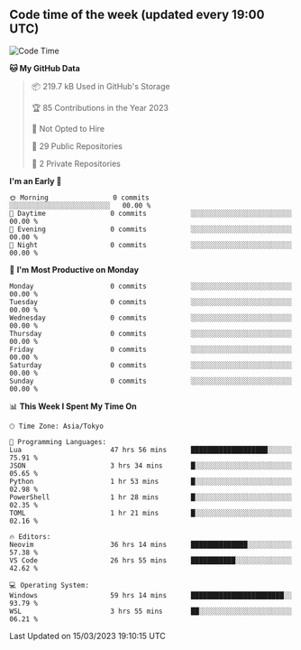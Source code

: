 ## Code time of the week (updated every 19:00 UTC)

<!--START_SECTION:waka-->
![Code Time](http://img.shields.io/badge/Code%20Time-1%2C643%20hrs%2041%20mins-blue)

**🐱 My GitHub Data** 

> 📦 219.7 kB Used in GitHub's Storage 
 > 
> 🏆 85 Contributions in the Year 2023
 > 
> 🚫 Not Opted to Hire
 > 
> 📜 29 Public Repositories 
 > 
> 🔑 2 Private Repositories 
 > 
**I'm an Early 🐤** 

```text
🌞 Morning                0 commits           ░░░░░░░░░░░░░░░░░░░░░░░░░   00.00 % 
🌆 Daytime                0 commits           ░░░░░░░░░░░░░░░░░░░░░░░░░   00.00 % 
🌃 Evening                0 commits           ░░░░░░░░░░░░░░░░░░░░░░░░░   00.00 % 
🌙 Night                  0 commits           ░░░░░░░░░░░░░░░░░░░░░░░░░   00.00 % 
```
📅 **I'm Most Productive on Monday** 

```text
Monday                   0 commits           ░░░░░░░░░░░░░░░░░░░░░░░░░   00.00 % 
Tuesday                  0 commits           ░░░░░░░░░░░░░░░░░░░░░░░░░   00.00 % 
Wednesday                0 commits           ░░░░░░░░░░░░░░░░░░░░░░░░░   00.00 % 
Thursday                 0 commits           ░░░░░░░░░░░░░░░░░░░░░░░░░   00.00 % 
Friday                   0 commits           ░░░░░░░░░░░░░░░░░░░░░░░░░   00.00 % 
Saturday                 0 commits           ░░░░░░░░░░░░░░░░░░░░░░░░░   00.00 % 
Sunday                   0 commits           ░░░░░░░░░░░░░░░░░░░░░░░░░   00.00 % 
```


📊 **This Week I Spent My Time On** 

```text
🕑︎ Time Zone: Asia/Tokyo

💬 Programming Languages: 
Lua                      47 hrs 56 mins      ███████████████████░░░░░░   75.91 % 
JSON                     3 hrs 34 mins       █░░░░░░░░░░░░░░░░░░░░░░░░   05.65 % 
Python                   1 hr 53 mins        █░░░░░░░░░░░░░░░░░░░░░░░░   02.98 % 
PowerShell               1 hr 28 mins        █░░░░░░░░░░░░░░░░░░░░░░░░   02.35 % 
TOML                     1 hr 21 mins        █░░░░░░░░░░░░░░░░░░░░░░░░   02.16 % 

🔥 Editors: 
Neovim                   36 hrs 14 mins      ██████████████░░░░░░░░░░░   57.38 % 
VS Code                  26 hrs 55 mins      ███████████░░░░░░░░░░░░░░   42.62 % 

💻 Operating System: 
Windows                  59 hrs 14 mins      ███████████████████████░░   93.79 % 
WSL                      3 hrs 55 mins       ██░░░░░░░░░░░░░░░░░░░░░░░   06.21 % 
```


 Last Updated on 15/03/2023 19:10:15 UTC
<!--END_SECTION:waka-->